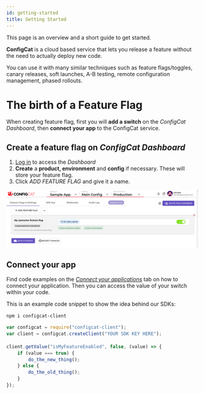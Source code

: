 ```yaml
---
id: getting-started
title: Getting Started
---
```

This page is an overview and a short guide to get started.

**ConfigCat** is a cloud based service that lets you release a feature without the need to actually deploy new code.

You can use it with many similar techniques such as feature flags/toggles, canary releases, soft launches, A-B testing, remote configuration management, phased rollouts.

# The birth of a Feature Flag

When creating feature flag, first you will **add a switch** on the *ConfigCat Dashboard*, then **connect your app** to the ConfigCat service.

## Create a feature flag on *ConfigCat Dashboard*
1. <a href="https://app.configcat.com/login" target="_blank">Log in</a> to access the *Dashboard*
2. **Create** a **product, environment** and  **config** if necessary. These will store your feature flag.
3. Click *ADD FEATURE FLAG* and give it a name.

![getting-started](assets/getting-started-1.png)

## Connect your app
Find code examples on the <a href="https://app.configcat.com/sdkkey" target="_blank">*Connect your applications*</a> tab on how to connect your application. Then you can access the value of your switch within your code.

This is an example code snippet to show the idea behind our SDKs:
```
npm i configcat-client
```
```js
var configcat = require("configcat-client");
var client = configcat.createClient("YOUR SDK KEY HERE");

client.getValue("isMyFeatureEnabled", false, (value) => {
    if (value === true) {
        do_the_new_thing();
    } else {
        do_the_old_thing();
    }
});
```
